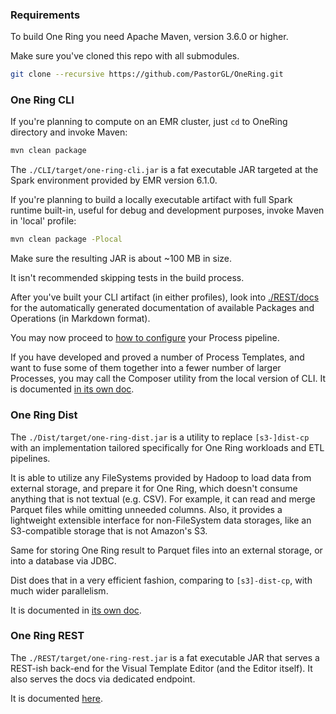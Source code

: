 ### Requirements

To build One Ring you need Apache Maven, version 3.6.0 or higher.

Make sure you've cloned this repo with all submodules.
```bash
git clone --recursive https://github.com/PastorGL/OneRing.git
```

### One Ring CLI

If you're planning to compute on an EMR cluster, just `cd` to OneRing directory and invoke Maven:
```bash
mvn clean package
```

The `./CLI/target/one-ring-cli.jar` is a fat executable JAR targeted at the Spark environment provided by EMR version 6.1.0.

If you're planning to build a locally executable artifact with full Spark runtime built-in, useful for debug and development purposes, invoke Maven in 'local' profile:
```bash
mvn clean package -Plocal
```
Make sure the resulting JAR is about ~100 MB in size.

It isn't recommended skipping tests in the build process.

After you've built your CLI artifact (in either profiles), look into [./REST/docs](./REST/docs/index.md) for the automatically generated documentation of available Packages and Operations (in Markdown format).

You may now proceed to [how to configure](CONFIGURE.md) your Process pipeline.

If you have developed and proved a number of Process Templates, and want to fuse some of them together into a fewer number of larger Processes, you may call the Composer utility from the local version of CLI. It is documented [in its own doc](COMPOSE.md).

### One Ring Dist

The `./Dist/target/one-ring-dist.jar` is a utility to replace `[s3-]dist-cp` with an implementation tailored specifically for One Ring workloads and ETL pipelines.

It is able to utilize any FileSystems provided by Hadoop to load data from external storage, and prepare it for One Ring, which doesn't consume anything that is not textual (e.g. CSV). For example, it can read and merge Parquet files while omitting unneeded columns. Also, it provides a lightweight extensible interface for non-FileSystem data storages, like an S3-compatible storage that is not Amazon's S3.

Same for storing One Ring result to Parquet files into an external storage, or into a database via JDBC.

Dist does that in a very efficient fashion, comparing to `[s3]-dist-cp`, with much wider parallelism.

It is documented in [its own doc](DIST.md).

### One Ring REST

The `./REST/target/one-ring-rest.jar` is a fat executable JAR that serves a REST-ish back-end for the Visual Template Editor (and the Editor itself). It also serves the docs via dedicated endpoint.

It is documented [here](REST.md).
